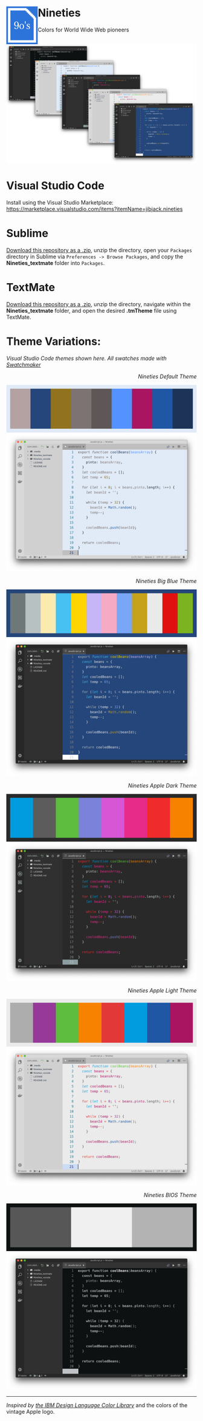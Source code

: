 # Nineties <img align="left" height="100" src="/.media/Nineties_icon.png">
Colors for World Wide Web pioneers

![Nineties Theme](/.media/Nineties_all-preview.png)

# Visual Studio Code
Install using the Visual Studio Marketplace: https://marketplace.visualstudio.com/items?itemName=jibjack.nineties

# Sublime
[Download this repository as a .zip](https://github.com/jaredgorski/Nineties/archive/master.zip), unzip the directory, open your `Packages` directory in Sublime via `Preferences -> Browse Packages`, and copy the **Nineties_textmate** folder into `Packages`.

# TextMate
[Download this repository as a .zip](https://github.com/jaredgorski/Nineties/archive/master.zip), unzip the directory, navigate within the **Nineties_textmate** folder, and open the desired **.tmTheme** file using TextMate.

# Theme Variations:
*Visual Studio Code themes shown here.*
*All swatches made with [Swatchmaker](https://github.com/jaredgorski/Swatchmaker)*

*<p align="right">Nineties Default Theme</p>*
![Nineties Default Theme Swatch](/.media/swatches/Nineties_default-swatch.png)
![Nineties Default Theme](/.media/Nineties_default-preview.png)

*<p align="right">Nineties Big Blue Theme</p>*
![Nineties Big Blue Theme Swatch](/.media/swatches/Nineties_big_blue-swatch.png)
![Nineties Big Blue Theme](/.media/Nineties_big_blue-preview.png)

*<p align="right">Nineties Apple Dark Theme</p>*
![Nineties Apple Dark Theme Swatch](/.media/swatches/Nineties_apple_dark-swatch.png)
![Nineties Apple Dark Theme](/.media/Nineties_apple_dark-preview.png)

*<p align="right">Nineties Apple Light Theme</p>*
![Nineties Apple Light Theme Swatch](/.media/swatches/Nineties_apple_light-swatch.png)
![Nineties Apple Light Theme](/.media/Nineties_apple_light-preview.png)

*<p align="right">Nineties BIOS Theme</p>*
![Nineties BIOS Theme Swatch](/.media/swatches/Nineties_BIOS-swatch.png)
![Nineties BIOS Theme](/.media/Nineties_BIOS-preview.png)

---

*Inspired by [the IBM Design Language Color Library](https://www.ibm.com/design/language/resources/color-library/)* and the colors of the vintage Apple logo.
